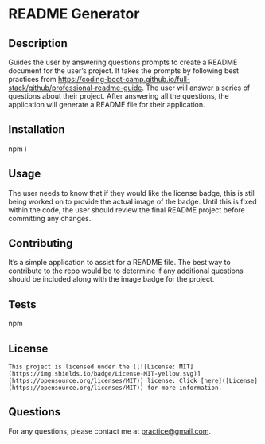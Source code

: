 
  # README Generator

  ## Description
  Guides the user by answering questions prompts to create a README document for the user’s project. It takes the prompts by following best practices from https://coding-boot-camp.github.io/full-stack/github/professional-readme-guide. The user will answer a series of questions about their project. After answering all the questions, the application will generate a README file for their application.
  
  ## Installation
  npm i

  ## Usage
  The user needs to know that if they would like the license badge, this is still being worked on to provide the actual image of the badge. Until this is fixed within the code, the user should review the final README project before committing any changes. 
  
  ## Contributing
  It’s a simple application to assist for a README file. The best way to contribute to the repo would be to determine if any additional questions should be included along with the image badge for the project.
  
  ## Tests
  npm
  
  ## License

    This project is licensed under the ([![License: MIT](https://img.shields.io/badge/License-MIT-yellow.svg)](https://opensource.org/licenses/MIT)) license. Click [here]([License](https://opensource.org/licenses/MIT)) for more information.

  ## Questions
  For any questions, please contact me at practice@gmail.com.
  